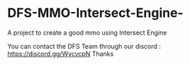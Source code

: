 # DFS-MMO-Intersect-Engine-
A project to create a good mmo using Intersect Engine


You can contact the DFS Team through our discord : https://discord.gg/WycvcpN Thanks
